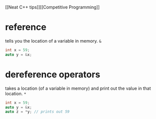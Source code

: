 [[Neat C++ tips]][[Competitive Programming]]

# reference
tells you the location of a variable in memory. `&`
```C++
int x = 59;
auto y = &x;
```
# dereference operators
takes a location (of a variable in memory) and print out the value in that location. `*`
```C++
int x = 59;
auto y = &x;
auto z = *y; // prints out 59
```

